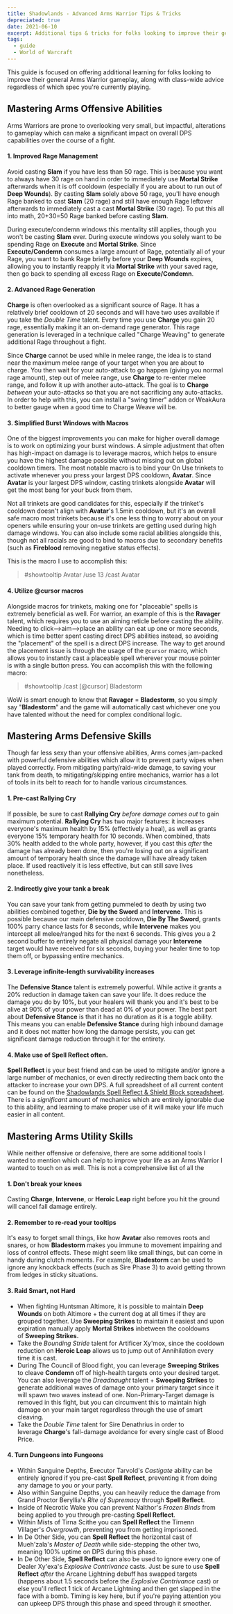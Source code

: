 ```yaml
---
title: Shadowlands - Advanced Arms Warrior Tips & Tricks
depreciated: true
date: 2021-06-10
excerpt: Additional tips & tricks for folks looking to improve their general Arms Warrior gameplay, along with class-wide advice regardless of which spec you're currently playing.
tags:
  - guide
  - World of Warcraft
---
```


This guide is focused on offering additional learning for folks looking to improve their general Arms Warrior gameplay, along with class-wide advice regardless of which spec you're currently playing.

<h2>Mastering Arms Offensive Abilities</h2>
Arms Warriors are prone to overlooking very small, but impactful, alterations to gameplay which can make a significant impact on overall DPS capabilities over the course of a fight.
<h4>1. Improved Rage Management</h4>
Avoid casting <strong>Slam</strong> if you have less than 50 rage. This is because you want to always have 30 rage on hand in order to immediately use <strong>Mortal Strike</strong> afterwards when it is off cooldown (especially if you are about to run out of <strong>Deep Wounds</strong>). By casting <strong>Slam</strong> solely above 50 rage, you'll have enough Rage banked to cast <strong>Slam</strong> (20 rage) and still have enough Rage leftover afterwards to immediately cast a cast <strong>Mortal Strike</strong> (30 rage). To put this all into math, 20+30=50 Rage banked before casting <strong>Slam</strong>.

During execute/condemn windows this mentality still applies, though you won't be casting <strong>Slam</strong> ever. During execute windows you solely want to be spending Rage on <strong>Execute</strong> and <strong>Mortal Strike</strong>. Since <strong>Execute/Condemn</strong> consumes a large amount of Rage, potentially all of your Rage, you want to bank Rage briefly before your <strong>Deep Wounds</strong> expires, allowing you to instantly reapply it via <strong>Mortal Strike</strong> with your saved rage, then go back to spending all excess Rage on <strong>Execute/</strong><strong>Condemn</strong>.
<h4>2. Advanced Rage Generation</h4>
<strong>Charge</strong> is often overlooked as a significant source of Rage. It has a relatively brief cooldown of 20 seconds and will have two uses available if you take the <em>Double Time</em> talent. Every time you use <strong>Charge</strong> you gain 20 rage, essentially making it an on-demand rage generator. This rage generation is leveraged in a technique called "Charge Weaving" to generate additional Rage throughout a fight.

Since <strong>Charge</strong> cannot be used while in melee range, the idea is to stand near the maximum melee range of your target when you are about to charge. You then wait for your auto-attack to go happen (giving you normal rage amount), step out of melee range, use <strong>Charge</strong> to re-enter melee range, and follow it up with another auto-attack. The goal is to <strong>Charge</strong> <em>between</em> your auto-attacks so that you are not sacrificing any auto-attacks. In order to help with this, you can install a "swing timer" addon or WeakAura to better gauge when a good time to Charge Weave will be.
<h4>3. Simplified Burst Windows with Macros</h4>
One of the biggest improvements you can make for higher overall damage is to work on optimizing your burst windows. A simple adjustment that often has high-impact on damage is to leverage macros, which helps to ensure you have the highest damage possible without missing out on global cooldown timers. The most notable macro is to bind your On Use trinkets to activate whenever you press your largest DPS cooldown, <strong>Avatar</strong>. Since <strong>Avatar</strong> is your largest DPS window, casting trinkets alongside <strong>Avatar</strong> will get the most bang for your buck from them.

Not all trinkets are good candidates for this, especially if the trinket's cooldown doesn't align with <strong>Avatar</strong>'s 1.5min cooldown, but it's an overall safe macro most trinkets because it's one less thing to worry about on your openers while ensuring your on-use trinkets are getting used during high damage windows. You can also include some racial abilities alongside this, though not all racials are good to bind to macros due to secondary benefits (such as <strong>Fireblood</strong> removing negative status effects).

This is the macro I use to accomplish this:
<blockquote>#showtooltip Avatar
/use 13
/cast Avatar</blockquote>
<h4>4. Utilize @cursor macros</h4>
Alongside macros for trinkets, making one for "placeable" spells is extremely beneficial as well. For warrior, an example of this is the <strong>Ravager</strong> talent, which requires you to use an aiming reticle before casting the ability. Needing to click--&gt;aim--&gt;place an ability can eat up one or more seconds, which is time better spent casting direct DPS abilities instead, so avoiding the "placement" of the spell is a direct DPS increase. The way to get around the placement issue is through the usage of the <code>@cursor</code> macro, which allows you to instantly cast a placeable spell wherever your mouse pointer is with a single button press. You can accomplish this with the following macro:
<blockquote>#showtooltip
/cast [@cursor] Bladestorm</blockquote>
WoW is smart enough to know that <strong>Ravager</strong> = <strong>Bladestorm</strong>, so you simply say "<strong>Bladestorm</strong>" and the game will automatically cast whichever one you have talented without the need for complex conditional logic.

<h2>Mastering Arms Defensive Skills</h2>
Though far less sexy than your offensive abilities, Arms comes jam-packed with powerful defensive abilities which allow it to prevent party wipes when played correctly. From mitigating party/raid-wide damage, to saving your tank from death, to mitigating/skipping entire mechanics, warrior has a lot of tools in its belt to reach for to handle various circumstances.
<h4>1. Pre-cast Rallying Cry</h4>
If possible, be sure to cast <strong>Rallying Cry</strong> <em>before damage comes out</em> to gain maximum potential. <strong>Rallying Cry</strong> has two major features: it increases everyone's maximum health by 15% (effectively a heal), as well as grants everyone 15% temporary health for 10 seconds. When combined, thats  30% health added to the whole party, however, if you cast this <em>after</em> the damage has already been done, then you're losing out on a significant amount of temporary health since the damage will have already taken place. If used reactively it is less effective, but can still save lives nonetheless.
<h4>2. Indirectly give your tank a break</h4>
You can save your tank from getting pummeled to death by using two abilities combined together, <strong>Die by the Sword</strong> and <strong>Intervene</strong>. This is possible because our main defensive cooldown, <strong>Die By The Sword</strong>, grants 100% parry chance lasts for 8 seconds, while <strong>Intervene</strong> makes you intercept all melee/ranged hits for the next 6 seconds. This gives you a 2 second buffer to entirely negate all physical damage your <strong>Intervene</strong> target would have received for six seconds, buying your healer time to top them off, or bypassing entire mechanics.
<h4>3. Leverage infinite-length survivability increases</h4>
The <strong>Defensive Stance</strong> talent is extremely powerful. While active it grants a 20% reduction in damage taken can save your life. It does reduce the damage you do by 10%, but your healers will thank you and it's best to be alive at 90% of your power than dead at 0% of your power. The best part about <strong>Defensive Stance</strong> is that it has no duration as it is a toggle ability. This means you can enable<strong> Defensive Stance</strong> during high inbound damage and it does not matter how long the damage persists, you can get significant damage reduction through it for the entirety.
<h4>4. Make use of Spell Reflect often.</h4>
<strong>Spell Reflect</strong> is your best friend and can be used to mitigate and/or ignore a large number of mechanics, or even directly redirecting them back onto the attacker to increase your own DPS. A full spreadsheet of all current content can be found on the <a href="https://docs.google.com/spreadsheets/d/e/2PACX-1vQgrszRE22Brb0f5k761vUXVe7MD1-qHThpalxzn0zWFRdQqrh0hM5LcQNoa-lLz4781S5rH2e9tRXG/pubhtml">Shadowlands Spell Reflect &amp; Shield Block spreadsheet</a>. There is a <em>significant</em> amount of mechanics which are entirely ignorable due to this ability, and learning to make proper use of it will make your life much easier in all content.

<h2>Mastering Arms Utility Skills</h2>
While neither offensive or defensive, there are some additional tools I wanted to mention which can help to improve your life as an Arms Warrior I wanted to touch on as well. This is not a comprehensive list of all the
<h4>1. Don't break your knees</h4>
Casting <strong>Charge</strong>, <strong>Intervene</strong>, or <strong>Heroic Leap</strong> right before you hit the ground will cancel fall damage entirely.
<h4>2. Remember to re-read your tooltips</h4>
It's easy to forget small things, like how <strong>Avatar</strong> also removes roots and snares, or how <strong>Bladestorm </strong>makes you immune to movement impairing and loss of control effects. These might seem like small things, but can come in handy during clutch moments. For example, <strong>Bladestorm</strong> can be used to ignore any knockback effects (such as Sire Phase 3) to avoid getting thrown from ledges in sticky situations.
<h4>3. Raid Smart, not Hard</h4>
<ul>
 	<li>When fighting Huntsman Altimore, it is possible to maintain <strong>Deep Wounds</strong> on both Altimore + the current dog at all times if they are grouped together. Use<strong> Sweeping Strikes</strong> to maintain it easiest and upon expiration manually apply <strong>Mortal Strikes</strong> inbetween the cooldowns of <strong>Sweeping Strikes.</strong></li>
 	<li>Take the <em>Bounding Stride</em> talent for Artificer Xy'mox, since the cooldown reduction on <strong>Heroic Leap</strong> allows us to jump out of Annihilation every time it is cast.</li>
 	<li>During The Council of Blood fight, you can leverage <strong>Sweeping Strikes</strong> to cleave <strong>Condemn</strong> off of high-health targets onto your desired target. You can also leverage the <em>Dreadnaught</em> talent + <strong>Sweeping Strikes</strong> to generate additional waves of damage onto your primary target since it will spawn two waves instead of one. Non-Primary-Target damage is removed in this fight, but you can circumvent this to maintain high damage on your main target regardless through the use of smart cleaving.</li>
 	<li>Take the <em>Double Time</em> talent for Sire Denathrius in order to leverage <strong>Charge</strong>'s fall-damage avoidance for every single cast of Blood Price.</li>
</ul>
<h4>4. Turn Dungeons into Fungeons</h4>
<ul>
 	<li>Within Sanguine Depths, Executor Tarvold's <em>Castigate</em> ability can be entirely ignored if you pre-cast <strong>Spell Reflect</strong>, preventing it from doing any damage to you or your party.</li>
 	<li>Also within Sanguine Depths, you can heavily reduce the damage from Grand Proctor Beryllia's <em>Rite of</em> <em>Supremacy</em> through <strong>Spell Reflect</strong>.</li>
 	<li>Inside of Necrotic Wake you can prevent Nalthor's <em>Frozen Binds</em> from being applied to you through pre-casting <strong>Spell Reflect</strong>.</li>
 	<li>Within Mists of Tirna Scithe you can <strong>Spell Reflect</strong> the Tirnenn Villager's <em>Overgrowth</em>, preventing you from getting imprisoned.</li>
 	<li>In De Other Side, you can <strong>Spell Reflect</strong> the horizontal cast of Mueh'zala's <em>Master of Death</em> while side-stepping the other two, meaning 100% uptime on DPS during this phase.</li>
 	<li>In De Other Side, <strong>Spell Reflect</strong> can also be used to ignore every one of Dealer Xy'exa's <em>Explosive Contrivance</em> casts. Just be sure to use <strong>Spell Reflect</strong> <em>after</em> the Arcane Lightning debuff has swapped targets (happens about 1.5 seconds before the <em>Explosive Contrivance</em> cast) or else you'll reflect 1 tick of Arcane Lightning and then get slapped in the face with a bomb. Timing is key here, but if you're paying attention you can upkeep DPS through this phase and speed through it smoother.</li>
</ul>